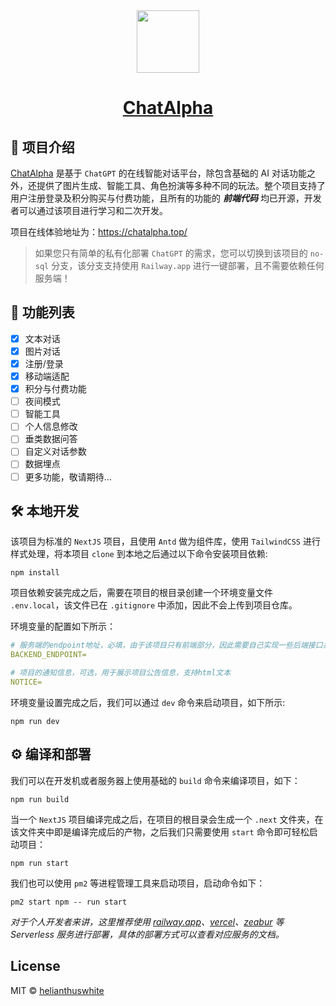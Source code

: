 <div align="center"><img width="100" style="display: block; margin: 0 auto;" src="https://raw.githubusercontent.com/helianthuswhite/chatgpt-web-next/c7372143ceb63310631a24ed0f8295e2487407c5/public/logo.svg" /><h1><a style="text-align: center;" href="https://chatalpha.top/" target="_blank">ChatAlpha</a></h1></div>

## 🚨 项目介绍

[ChatAlpha](https://github.com/helianthuswhite/chatgpt-web-next) 是基于 `ChatGPT` 的在线智能对话平台，除包含基础的 AI 对话功能之外，还提供了图片生成、智能工具、角色扮演等多种不同的玩法。整个项目支持了用户注册登录及积分购买与付费功能，且所有的功能的 **_前端代码_** 均已开源，开发者可以通过该项目进行学习和二次开发。

项目在线体验地址为：https://chatalpha.top/

> 如果您只有简单的私有化部署 `ChatGPT` 的需求，您可以切换到该项目的 `no-sql` 分支，该分支支持使用 `Railway.app` 进行一键部署，且不需要依赖任何服务端！

## 📌 功能列表

-   [x] 文本对话
-   [x] 图片对话
-   [x] 注册/登录
-   [x] 移动端适配
-   [x] 积分与付费功能
-   [ ] 夜间模式
-   [ ] 智能工具
-   [ ] 个人信息修改
-   [ ] 垂类数据问答
-   [ ] 自定义对话参数
-   [ ] 数据埋点
-   [ ] 更多功能，敬请期待...

## 🛠️ 本地开发

该项目为标准的 `NextJS` 项目，且使用 `Antd` 做为组件库，使用 `TailwindCSS` 进行样式处理，将本项目 `clone` 到本地之后通过以下命令安装项目依赖:

    npm install

项目依赖安装完成之后，需要在项目的根目录创建一个环境变量文件 `.env.local`，该文件已在 `.gitignore` 中添加，因此不会上传到项目仓库。

环境变量的配置如下所示：

```yml
# 服务端的endpoint地址，必填，由于该项目只有前端部分，因此需要自己实现一些后端接口并进行转发
BACKEND_ENDPOINT=

# 项目的通知信息，可选，用于展示项目公告信息，支持html文本
NOTICE=
```

环境变量设置完成之后，我们可以通过 `dev` 命令来启动项目，如下所示:

    npm run dev

## ⚙️ 编译和部署

我们可以在开发机或者服务器上使用基础的 `build` 命令来编译项目，如下：

    npm run build

当一个 `NextJS` 项目编译完成之后，在项目的根目录会生成一个 `.next` 文件夹，在该文件夹中即是编译完成后的产物，之后我们只需要使用 `start` 命令即可轻松启动项目：

    npm run start

我们也可以使用 `pm2` 等进程管理工具来启动项目，启动命令如下：

    pm2 start npm -- run start

_对于个人开发者来讲，这里推荐使用 [railway.app](https://railway.app/)、[vercel](https://vercel.com/)、[zeabur](https://zeabur.com/) 等 Serverless 服务进行部署，具体的部署方式可以查看对应服务的文档。_

## License

MIT © [helianthuswhite](./license)
